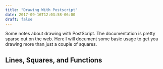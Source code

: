 ```yaml
---
title: "Drawing With Postscript"
date: 2017-09-16T12:03:58-06:00
draft: false
---
```


Some notes about drawing with PostScript. The documentation is pretty sparse out on the web. Here I will document some basic usage to get you drawing more than just a couple of squares.

## Lines, Squares, and Functions
